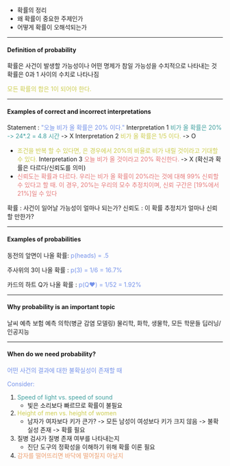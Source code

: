 - 확률의 정리
- 왜 확률이 중요한 주제인가
- 어떻게 확률이 오해석되는가
---
#### Definition of probability

확률은 사건이 발생할 가능성이나 어떤 명제가 참일 가능성을 수치적으로 나타내는 것
확률은 0과 1 사이의 수치로 나타나짐

<span style="color:rgb(205, 205, 81)">모든 확률의 합은 1이 되어야 한다.</span> 

---
#### Examples of correct and incorrect interpretations

Statement : <span style="color:rgb(118, 147, 234)">"오늘 비가 올 확률은 20% 이다."</span>
Interpretation 1  <span style="color:rgb(64, 160, 159)">비가 올 확률은 20% -> 24*.2 = 4.8 시간</span> -> X
Interpretation 2 <span style="color:rgb(205, 205, 81)">비가 올 확률은 1/5 이다.</span> -> O
-  <span style="color:rgb(205, 205, 81)">조건을 반복 할 수 있다면, 은 경우에서 20%의 비율로 비가 내릴  것이라고 기대할 수 있다.</span>
Interpretation 3 <span style="color:rgb(230, 122, 122)">오늘 비가 올 것이라고 20% 확신한다.</span> -> X (확신과 확률은 다르다/신뢰도를 의미)
- <span style="color:rgb(230, 122, 122)">신뢰도는 확률과 다르다. 우리는 비가 올 확률이 20%라는 것에 대해 99% 신뢰할 수 있다고 할 때. 이 경우, 20%는 우리의 모수 추정치이며, 신뢰 구간은 [19%에서 21%]일 수 있다</span>

확률 : 사건이 일어날 가능성이 얼마나 되는가?
신뢰도 : 이 확률 추정치가 얼마나 신뢰할 만한가?

---
#### Examples of probabilities

동전의 앞면이 나올 확률: <span style="color:rgb(118, 147, 234)">p(heads) = .5</span>

주사위의 3이 나올 확률 : <span style="color:rgb(118, 147, 234)">p(3) = 1/6 = 16.7% </span>

카드의 하트 Q가 나올 확률 : <span style="color:rgb(118, 147, 234)">p(Q❤️) = 1/52 = 1.92%</span> 

---
#### Why probability is an important topic

날씨 예측
보험 예측
의학(병균 감염 모델링)
물리학, 화학, 생물학, 모든 학문들
딥러닝/인공지능

-----
#### When do we need probability?

<span style="color:rgb(118, 147, 234)">어떤 사건의 결과에 대한 불확실성이 존재할 때</span> 

<span style="color:rgb(118, 147, 234)">Consider:</span> 
1. <span style="color:rgb(64, 160, 159)">Speed of light vs. speed of sound</span> 
	-  빛은 소리보다 빠르므로 확률이 불필요
2. <span style="color:rgb(205, 205, 81)"> Height of men vs. height of women</span> 
	- 남자가 여자보다 키가 큰가? -> 모든 남성이 여성보다 키가 크지 않음 -> 불확실성 존재 -> 확률 필요
3. 질병 검사가 질병 존재 여부를 나타내는지 
	-  진단 도구의 정확성을 이해하기 위해 확률 이론 필요
4. <span style="color:rgb(236, 158, 111)">감자를 떨어뜨리면 바닥에 떨어질지 아닐지 </span> 